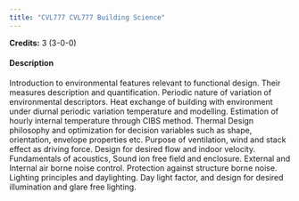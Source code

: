 ```yaml
---
title: "CVL777 CVL777 Building Science"
---
```

**Credits:** 3 (3-0-0)

#### Description
Introduction to environmental features relevant to functional design. Their measures description and quantification. Periodic nature of variation of environmental descriptors. Heat exchange of building with environment under diurnal periodic variation temperature and modelling. Estimation of hourly internal temperature through CIBS method. Thermal Design philosophy and optimization for decision variables such as shape, orientation, envelope properties etc. Purpose of ventilation, wind and stack effect as driving force. Design for desired flow and indoor velocity. Fundamentals of acoustics, Sound ion free field and enclosure. External and Internal air borne noise control. Protection against structure borne noise. Lighting principles and daylighting. Day light factor, and design for desired illumination and glare free lighting.